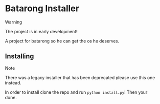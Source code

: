 # Batarong Installer


> [!WARNING]
> The project is in early development!

A project for batarong so he can get the os he deserves.


## Installing
> [!NOTE]
> There was a legacy installer that has been deprecated please use this one instead.



In order to install clone the repo and run `python install.py`! Then your done.
